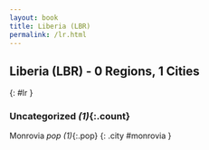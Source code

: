 ```yaml
---
layout: book
title: Liberia (LBR)
permalink: /lr.html
---
```


## Liberia (LBR) - 0 Regions, 1 Cities
{: #lr }





### Uncategorized _(1)_{:.count}


Monrovia  _pop (1)_{:.pop} {: .city #monrovia } <br>


 
